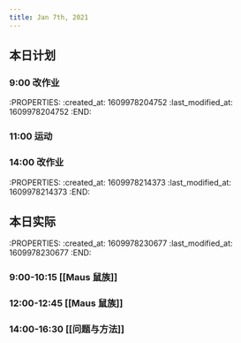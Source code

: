 ```yaml
---
title: Jan 7th, 2021
---
```


## 本日计划
### 9:00 改作业
:PROPERTIES:
:created_at: 1609978204752
:last_modified_at: 1609978204752
:END:
### 11:00 运动
### 14:00 改作业
:PROPERTIES:
:created_at: 1609978214373
:last_modified_at: 1609978214373
:END:
## 本日实际
:PROPERTIES:
:created_at: 1609978230677
:last_modified_at: 1609978230677
:END:
### 9:00-10:15 [[Maus 鼠族]]
### 12:00-12:45 [[Maus 鼠族]]
### 14:00-16:30 [[问题与方法]]
### 
